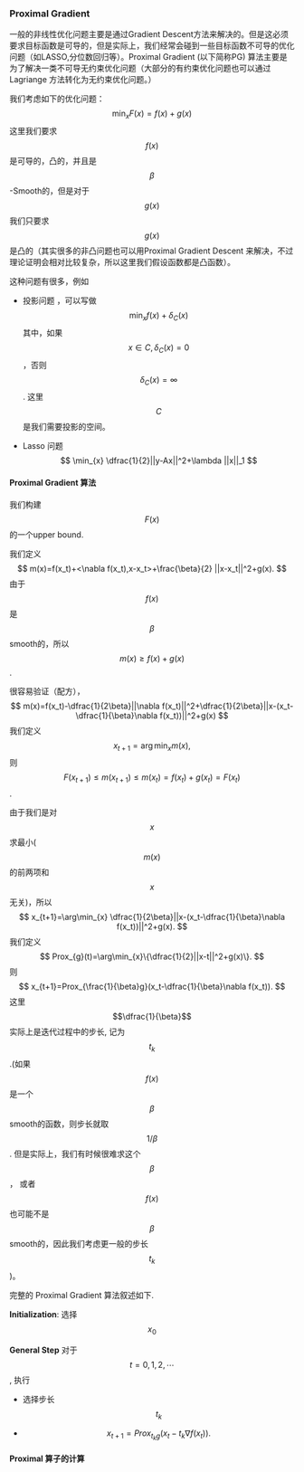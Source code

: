 ### Proximal Gradient

一般的非线性优化问题主要是通过Gradient Descent方法来解决的。但是这必须要求目标函数是可导的，但是实际上，我们经常会碰到一些目标函数不可导的优化问题（如LASSO,分位数回归等）。Proximal Gradient  (以下简称PG) 算法主要是为了解决一类不可导无约束优化问题（大部分的有约束优化问题也可以通过 Lagriange 方法转化为无约束优化问题。）

我们考虑如下的优化问题：
$$
\min_{x} F(x)=f(x)+g(x)
$$
这里我们要求$$f(x)$$是可导的，凸的，并且是 $$\beta$$-Smooth的，但是对于$$g(x)$$我们只要求 $$g(x)$$是凸的（其实很多的非凸问题也可以用Proximal Gradient Descent 来解决，不过理论证明会相对比较复杂，所以这里我们假设函数都是凸函数）。

这种问题有很多，例如

* 投影问题 ，可以写做
  $$
  \min_{x} f(x)+\delta_{C}(x)
  $$
  其中，如果 $$x\in C,\delta_{C}(x)=0$$，否则 $$\delta_{C}(x)=\infty$$. 这里$$C$$是我们需要投影的空间。

* Lasso 问题
  $$
  \min_{x} \dfrac{1}{2}||y-Ax||^2+\lambda ||x||_1
  $$

####  Proximal Gradient 算法

我们构建 $$F(x)$$的一个upper bound.

我们定义
$$
m(x)=f(x_t)+<\nabla f(x_t),x-x_t>+\frac{\beta}{2} ||x-x_t||^2+g(x).
$$
由于 $$f(x)$$ 是 $$\beta$$ smooth的，所以 $$m(x)\ge f(x)+g(x)$$.

很容易验证（配方），
$$
m(x)=f(x_t)-\dfrac{1}{2\beta}||\nabla f(x_t)||^2+\dfrac{1}{2\beta}||x-(x_t-\dfrac{1}{\beta}\nabla f(x_t))||^2+g(x)
$$
我们定义
$$
x_{t+1}=\arg\min_{x} m(x),
$$
则 $$F(x_{t+1})\le m(x_{t+1})\le m(x_t)=f(x_t)+g(x_t)=F(x_t)$$. 

由于我们是对 $$x$$ 求最小($$m(x)$$的前两项和$$x$$无关)，所以
$$
x_{t+1}=\arg\min_{x} \dfrac{1}{2\beta}||x-(x_t-\dfrac{1}{\beta}\nabla f(x_t))||^2+g(x).
$$
我们定义
$$
Prox_{g}(t)=\arg\min_{x}\{\dfrac{1}{2}||x-t||^2+g(x)\}.
$$
则 
$$
x_{t+1}=Prox_{\frac{1}{\beta}g}(x_t-\dfrac{1}{\beta}\nabla f(x_t)).
$$
这里 $$\dfrac{1}{\beta}$$实际上是迭代过程中的步长, 记为 $$t_k$$.(如果 $$f(x)$$ 是一个$$\beta$$ smooth的函数，则步长就取 $$1/\beta$$. 但是实际上，我们有时候很难求这个 $$\beta$$， 或者 $$f(x)$$也可能不是 $$\beta$$ smooth的，因此我们考虑更一般的步长 $$t_k$$)。

完整的 Proximal Gradient 算法叙述如下.

**Initialization**: 选择 $$x_0$$

**General Step** 对于$$t=0,1,2,\cdots$$, 执行

* 选择步长 $$t_k$$

* $$
  x_{t+1}=Prox_{t_k g}(x_t-t_k\nabla f(x_t)).
  $$




#### Proximal 算子的计算















